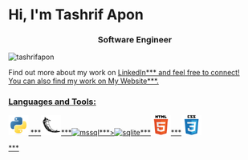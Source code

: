 # Hi, I'm Tashrif Apon
<h3 align="center">Software Engineer</h3>
<p align="left"><img src="https://komarev.com/ghpvc/?username=tashrifapon&label=Profile%20views&color=0e75b6&style=flat" alt="tashrifapon" /></p>

<p>Find out more about my work on <a href="https://www.linkedin.com/in/tashrifapon/">LinkedIn*** and feel free to connect!
<br>You can also find my work on <a href="https://tashrifapon.pythonanywhere.com">My Website***.</p>

<h3 align="left">Languages and Tools:</h3>
<p align="left"><img src="https://raw.githubusercontent.com/devicons/devicon/master/icons/python/python-original.svg" alt="python" width="40" height="40"/>
  ***<img src="https://raw.githubusercontent.com/devicons/devicon/master/icons/flask/flask-original.svg" alt="flask" width="40" height="40"/>***<img src="https://www.svgrepo.com/show/303229/microsoft-sql-server-logo.svg" alt="mssql" width="40" height="40"/>***><img src="https://www.sqlite.org/images/sqlite370_banner.gif" alt="sqlite" width="40" height="40"/>***<img src="https://raw.githubusercontent.com/devicons/devicon/master/icons/html5/html5-original-wordmark.svg" alt="html5" width="40" height="40"/>***<img src="https://raw.githubusercontent.com/devicons/devicon/master/icons/css3/css3-original-wordmark.svg" alt="css3" width="40" height="40"/></p>***
<!-- <a href="https://git-scm.com/" target="_blank" rel="noreferrer"><img src="https://www.vectorlogo.zone/logos/git-scm/git-scm-icon.svg" alt="git" width="40" height="40"/>*** -->












